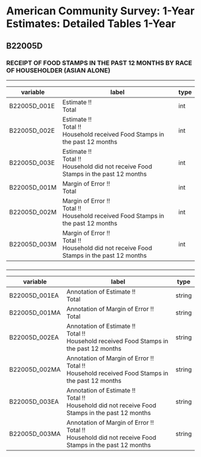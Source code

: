 # American Community Survey: 1-Year Estimates: Detailed Tables 1-Year

## B22005D

### RECEIPT OF FOOD STAMPS IN THE PAST 12 MONTHS BY RACE OF HOUSEHOLDER (ASIAN ALONE)

___

| variable | label | type |
| ----- | ----- | ----- |
| B22005D_001E | Estimate !!<br>Total | int |
| B22005D_002E | Estimate !!<br>Total !!<br>Household received Food Stamps in the past 12 months | int |
| B22005D_003E | Estimate !!<br>Total !!<br>Household did not receive Food Stamps in the past 12 months | int |
| B22005D_001M | Margin of Error !!<br>Total | int |
| B22005D_002M | Margin of Error !!<br>Total !!<br>Household received Food Stamps in the past 12 months | int |
| B22005D_003M | Margin of Error !!<br>Total !!<br>Household did not receive Food Stamps in the past 12 months | int |
### 

___

| variable | label | type |
| ----- | ----- | ----- |
| B22005D_001EA | Annotation of Estimate !!<br>Total | string |
| B22005D_001MA | Annotation of Margin of Error !!<br>Total | string |
| B22005D_002EA | Annotation of Estimate !!<br>Total !!<br>Household received Food Stamps in the past 12 months | string |
| B22005D_002MA | Annotation of Margin of Error !!<br>Total !!<br>Household received Food Stamps in the past 12 months | string |
| B22005D_003EA | Annotation of Estimate !!<br>Total !!<br>Household did not receive Food Stamps in the past 12 months | string |
| B22005D_003MA | Annotation of Margin of Error !!<br>Total !!<br>Household did not receive Food Stamps in the past 12 months | string |

